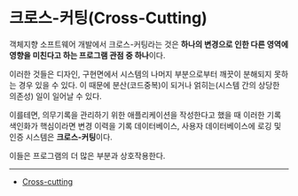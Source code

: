 # 크로스-커팅(Cross-Cutting)

객체지향 소프트웨어 개발에서 크로스-커팅라는 것은 **하나의 변경으로 인한 다른 영역에 영향을 미친다고 하는 프로그램 관점 중 하나**이다.

이러한 것들은 디자인, 구현면에서 시스템의 나머지 부분으로부터 깨끗이 분해되지 못하는 경우 있을 수 있다. 이 때문에 분산(코드중복)이 되거나 얽히는(시스템 간의 상당한 의존성) 일이 일어날 수 있다.

이를테면, 의무기록을 관리하기 위한 애플리케이션을 작성한다고 했을 때 이러한 기록 색인화가 핵심이라면 변경 이력을 기록 데이터베이스, 사용자 데이터베이스에 로깅 및 인증 시스템은 **크로스-커팅**이다.

이들은 프로그램의 더 많은 부분과 상호작용한다.

---

- [Cross-cutting](https://en.wikipedia.org/wiki/Cross-cutting)